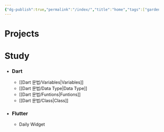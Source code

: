 ```yaml
---
{"dg-publish":true,"permalink":"/index/","title":"home","tags":["gardenEntry"]}
---
```


# Projects

# Study
- ### Dart
  * [[Dart 문법/Variables\|Variables]]
  * [[Dart 문법/Data Type\|Data Type]]
  * [[Dart 문법/Funtions\|Funtions]]
  * [[Dart 문법/Class\|Class]]

- ### Flutter
	- Daily Widget
